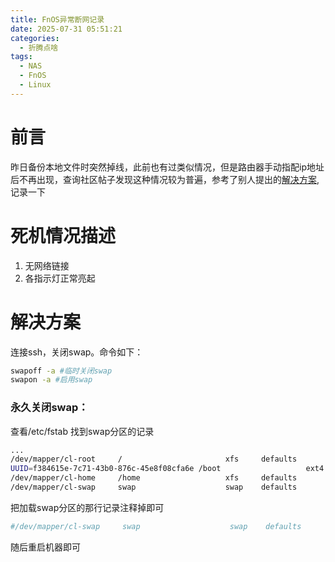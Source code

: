 ```yaml
---
title: FnOS异常断网记录
date: 2025-07-31 05:51:21
categories:
  - 折腾点啥
tags:
  - NAS
  - FnOS
  - Linux
---
```

# 前言
昨日备份本地文件时突然掉线，此前也有过类似情况，但是路由器手动指配ip地址后不再出现，查询社区帖子发现这种情况较为普遍，参考了别人提出的[解决方案](https://club.fnnas.com/forum.php?mod=viewthread&tid=28479),记录一下


# 死机情况描述
1. 无网络链接
2. 各指示灯正常亮起

# 解决方案
连接ssh，关闭swap。命令如下：
~~~~bash
swapoff -a #临时关闭swap
swapon -a #启用swap
~~~~
### 永久关闭swap：

查看/etc/fstab
找到swap分区的记录
~~~~bash
...
/dev/mapper/cl-root     /                       xfs     defaults        0 0
UUID=f384615e-7c71-43b0-876c-45e8f08cfa6e /boot                   ext4    defaults        1 2
/dev/mapper/cl-home     /home                   xfs     defaults        0 0
/dev/mapper/cl-swap     swap                    swap    defaults        0 0

~~~~
把加载swap分区的那行记录注释掉即可
```bash
#/dev/mapper/cl-swap     swap                    swap    defaults        0 0
```
随后重启机器即可